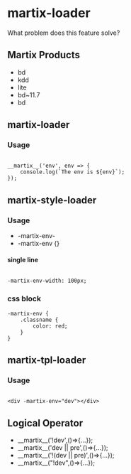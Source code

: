 
# martix-loader

What problem does this feature solve?

## Martix Products

- bd
- kdd
- lite
- bd~11.7
- bd

## martix-loader


### Usage

```

__martix__('env', env => {
    console.log(`The env is ${env}`);
});

```

## martix-style-loader


### Usage
- -martix-env-
- -martix-env {}

#### single line

```

-martix-env-width: 100px;

```

### css block

```
-martix-env {
    .classname {
        color: red;
    }
}

```


## martix-tpl-loader

### Usage

```

<div -martix-env="dev"></div>
```



## Logical Operator

 - \_\_martix\_\_('!dev',()=>{...});
 - \_\_martix\_\_('dev || pre',()=>{...});
 - \_\_martix\_\_('!(dev || pre)',()=>{...});  
 - \_\_martix\_\_("!dev",()=>{...});
